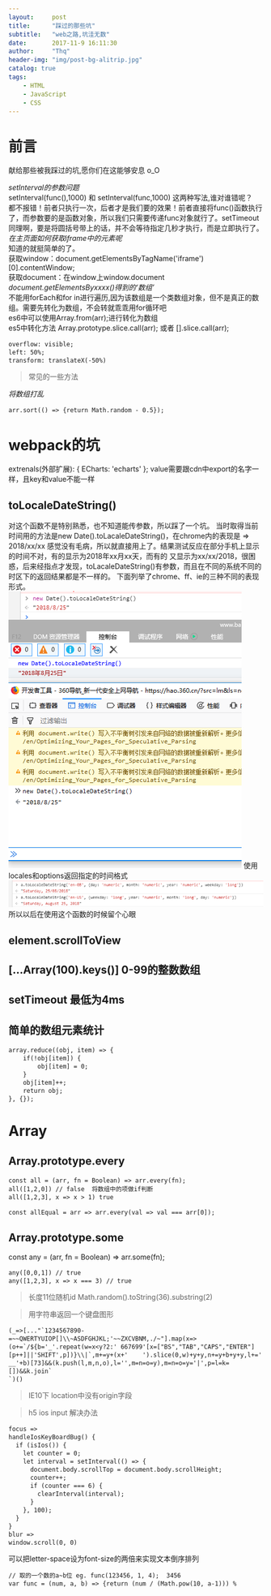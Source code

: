 ```yaml
---
layout:     post
title:      "踩过的那些坑"
subtitle:   "web之路,坑洼无数"
date:       2017-11-9 16:11:30
author:     "Thq"
header-img: "img/post-bg-alitrip.jpg"
catalog: true
tags:
    - HTML
    - JavaScript
    - CSS
---
```


# 前言
献给那些被我踩过的坑,愿你们在这能够安息 o_O

*setInterval的参数问题*
<br>setInterval(func(),1000) 和 setInterval(func,1000) 这两种写法,谁对谁错呢？
<br>都不报错！前者只执行一次，后者才是我们要的效果！前者直接将func()函数执行了，而参数要的是函数对象，所以我们只需要传递func对象就行了。setTimeout同理啊，要是将圆括号带上的话，并不会等待指定几秒才执行，而是立即执行了。
*在主页面如何获取iframe中的元素呢*
<br>知道的就挺简单的了。
<br>获取window：document.getElementsByTagName('iframe')[0].contentWindow; 
<br>获取document：在window上window.document
*document.getElementsByxxxx()得到的‘数组’*
<br>不能用forEach和for in进行遍历,因为该数组是一个类数组对象，但不是真正的数组。需要先转化为数组，不会转就乖乖用for循环吧
<br>es6中可以使用Array.from(arr);进行转化为数组
<br>es5中转化方法 Array.prototype.slice.call(arr); 或者 [].slice.call(arr);


```
overflow: visible;
left: 50%;
transform: translateX(-50%)
```

> 常见的一些方法

*将数组打乱*
```
arr.sort(() => {return Math.random - 0.5});
```
# webpack的坑

extrenals(外部扩展): {
	ECharts: 'echarts'
};
value需要跟cdn中export的名字一样，且key和value不能一样

## toLocaleDateString()
对这个函数不是特别熟悉，也不知道能传参数，所以踩了一个坑。
当时取得当前时间用的方法是new Date().toLacaleDateString()，在chrome内的表现是 => 2018/xx/xx 
感觉没有毛病，所以就直接用上了。结果测试反应在部分手机上显示的时间不对，有的显示为2018年xx月xx天，而有的
又显示为xx/xx/2018，很困惑，后来经指点才发现，toLacaleDateString()有参数，而且在不同的系统不同的时区下的返回结果都是不一样的。
下面列举了chrome、ff、ie的三种不同的表现形式。
![图片](/img/in-post/trap/browser.png)
使用locales和options返回指定的时间格式
![图片](/img/in-post/trap/locales-options.png)
所以以后在使用这个函数的时候留个心眼

## element.scrollToView

## [...Array(100).keys()] 0-99的整数数组 

## setTimeout 最低为4ms

## 简单的数组元素统计
```
array.reduce((obj, item) => {
	if(!obj[item]) {
		obj[item] = 0;
	}
	obj[item]++;
	return obj;
}, {});
```

# Array

## Array.prototype.every
```
const all = (arr, fn = Boolean) => arr.every(fn);
all([1,2,0]) // false  将数组中的项做if判断
all([1,2,3], x => x > 1) true
```
```
const allEqual = arr => arr.every(val => val === arr[0]);
```

## Array.prototype.some
const any = (arr, fn = Boolean) => arr.some(fn);
```
any([0,0,1]) // true
any([1,2,3], x => x === 3) // true
```

> 长度11位随机id
Math.random().toString(36).substring(2)

> 用字符串返回一个键盘图形
```
(_=>[..."`1234567890-=~~QWERTYUIOP[]\\~ASDFGHJKL;'~~ZXCVBNM,./~"].map(x=>(o+=`/${b='_'.repeat(w=x<y?2:' 667699'[x=["BS","TAB","CAPS","ENTER"][p++]||'SHIFT',p])}\\|`,m+=y+(x+'    ').slice(0,w)+y+y,n+=y+b+y+y,l+=' __'+b)[73]&&(k.push(l,m,n,o),l='',m=n=o=y),m=n=o=y='|',p=l=k=[])&&k.join`
`)()
```

> IE10下 location中没有origin字段

> h5 ios input 解决办法
```
focus => 
handleIosKeyBoardBug() {
  if (isIos()) {
    let counter = 0;
    let interval = setInterval(() => {
      document.body.scrollTop = document.body.scrollHeight;
      counter++;
      if (counter === 6) {
        clearInterval(interval);
      }
    }, 100);
  }
}
blur => 
window.scroll(0, 0)
```

可以把letter-space设为font-size的两倍来实现文本倒序排列

```
// 取的一个数的a~b位 eg. func(123456, 1, 4);  3456
var func = (num, a, b) => {return (num / (Math.pow(10, a-1))) % 
```
